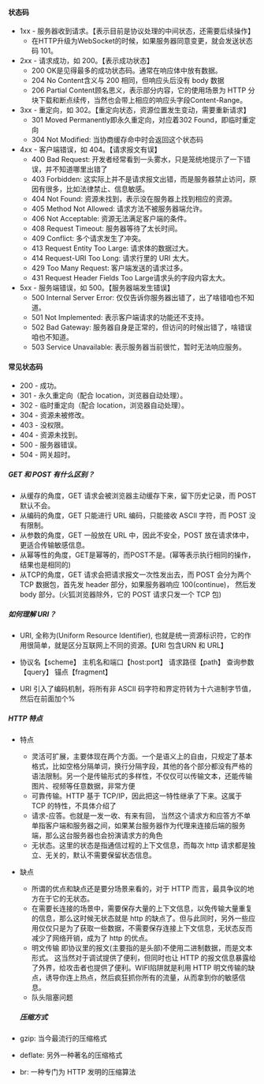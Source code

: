#### 状态码
- 1xx - 服务器收到请求。【表示目前是协议处理的中间状态，还需要后续操作】
  - 在HTTP升级为WebSocket的时候，如果服务器同意变更，就会发送状态码 101。
- 2xx - 请求成功，如 200。【表示成功状态】
  - 200 OK是见得最多的成功状态码。通常在响应体中放有数据。
  - 204 No Content含义与 200 相同，但响应头后没有 body 数据
  - 206 Partial Content顾名思义，表示部分内容，它的使用场景为 HTTP 分块下载和断点续传，当然也会带上相应的响应头字段Content-Range。
- 3xx - 重定向，如 302。【重定向状态，资源位置发生变动，需要重新请求】
  - 301 Moved Permanently即永久重定向，对应着302 Found，即临时重定向
  - 304 Not Modified: 当协商缓存命中时会返回这个状态码
- 4xx - 客户端错误，如 404。【请求报文有误】
  - 400 Bad Request: 开发者经常看到一头雾水，只是笼统地提示了一下错误，并不知道哪里出错了
  - 403 Forbidden: 这实际上并不是请求报文出错，而是服务器禁止访问，原因有很多，比如法律禁止、信息敏感。
  - 404 Not Found: 资源未找到，表示没在服务器上找到相应的资源。
  - 405 Method Not Allowed: 请求方法不被服务器端允许。
  - 406 Not Acceptable: 资源无法满足客户端的条件。
  - 408 Request Timeout: 服务器等待了太长时间。
  - 409 Conflict: 多个请求发生了冲突。
  - 413 Request Entity Too Large: 请求体的数据过大。
  - 414 Request-URI Too Long: 请求行里的 URI 太大。
  - 429 Too Many Request: 客户端发送的请求过多。
  - 431 Request Header Fields Too Large请求头的字段内容太大。
- 5xx - 服务端错误，如 500。【服务器端发生错误】
  - 500 Internal Server Error: 仅仅告诉你服务器出错了，出了啥错咱也不知道。
  - 501 Not Implemented: 表示客户端请求的功能还不支持。
  - 502 Bad Gateway: 服务器自身是正常的，但访问的时候出错了，啥错误咱也不知道。
  - 503 Service Unavailable: 表示服务器当前很忙，暂时无法响应服务。

####  常见状态码
- 200 - 成功。
- 301 - 永久重定向（配合 location，浏览器自动处理）。
- 302 - 临时重定向（配合 location，浏览器自动处理）。
- 304 - 资源未被修改。
- 403 - 没权限。
- 404 - 资源未找到。
- 500 - 服务器错误。
- 504 - 网关超时。

##### GET 和 POST 有什么区别？
- 从缓存的角度，GET 请求会被浏览器主动缓存下来，留下历史记录，而 POST 默认不会。
- 从编码的角度，GET 只能进行 URL 编码，只能接收 ASCII 字符，而 POST 没有限制。
- 从参数的角度，GET 一般放在 URL 中，因此不安全，POST 放在请求体中，更适合传输敏感信息。
- 从幂等性的角度，GET是幂等的，而POST不是。(幂等表示执行相同的操作，结果也是相同的)
- 从TCP的角度，GET 请求会把请求报文一次性发出去，而 POST 会分为两个 TCP 数据包，首先发 header 部分，如果服务器响应 100(continue)， 然后发 body 部分。(火狐浏览器除外，它的 POST 请求只发一个 TCP 包)

##### 如何理解 URI？
- URI, 全称为(Uniform Resource Identifier), 也就是统一资源标识符，它的作用很简单，就是区分互联网上不同的资源。【URI 包含URN 和 URL】

- 协议名【scheme】  主机名和端口【host:port】  请求路径【path】  查询参数【query】  锚点【fragment】
- URI 引入了编码机制，将所有非 ASCII 码字符和界定符转为十六进制字节值，然后在前面加个%

##### HTTP 特点
- 特点
  - 灵活可扩展，主要体现在两个方面。一个是语义上的自由，只规定了基本格式，比如空格分隔单词，换行分隔字段，其他的各个部分都没有严格的语法限制。另一个是传输形式的多样性，不仅仅可以传输文本，还能传输图片、视频等任意数据，非常方便
  - 可靠传输。HTTP 基于 TCP/IP，因此把这一特性继承了下来。这属于 TCP 的特性，不具体介绍了
  - 请求-应答。也就是一发一收、有来有回， 当然这个请求方和应答方不单单指客户端和服务器之间，如果某台服务器作为代理来连接后端的服务端，那么这台服务器也会扮演请求方的角色
  - 无状态。这里的状态是指通信过程的上下文信息，而每次 http 请求都是独立、无关的，默认不需要保留状态信息。

- 缺点
  - 所谓的优点和缺点还是要分场景来看的，对于 HTTP 而言，最具争议的地方在于它的无状态。
  - 在需要长连接的场景中，需要保存大量的上下文信息，以免传输大量重复的信息，那么这时候无状态就是 http 的缺点了。但与此同时，另外一些应用仅仅只是为了获取一些数据，不需要保存连接上下文信息，无状态反而减少了网络开销，成为了 http 的优点。
  - 明文传输 即协议里的报文(主要指的是头部)不使用二进制数据，而是文本形式。 这当然对于调试提供了便利，但同时也让 HTTP 的报文信息暴露给了外界，给攻击者也提供了便利。WIFI陷阱就是利用 HTTP 明文传输的缺点，诱导你连上热点，然后疯狂抓你所有的流量，从而拿到你的敏感信息。
  - 队头阻塞问题

  ##### 压缩方式
- gzip: 当今最流行的压缩格式
- deflate: 另外一种著名的压缩格式
- br: 一种专门为 HTTP 发明的压缩算法